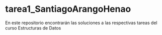 # tarea1_SantiagoArangoHenao

En este repositorio encontrarán las soluciones a las respectivas tareas del curso Estructuras de Datos 
